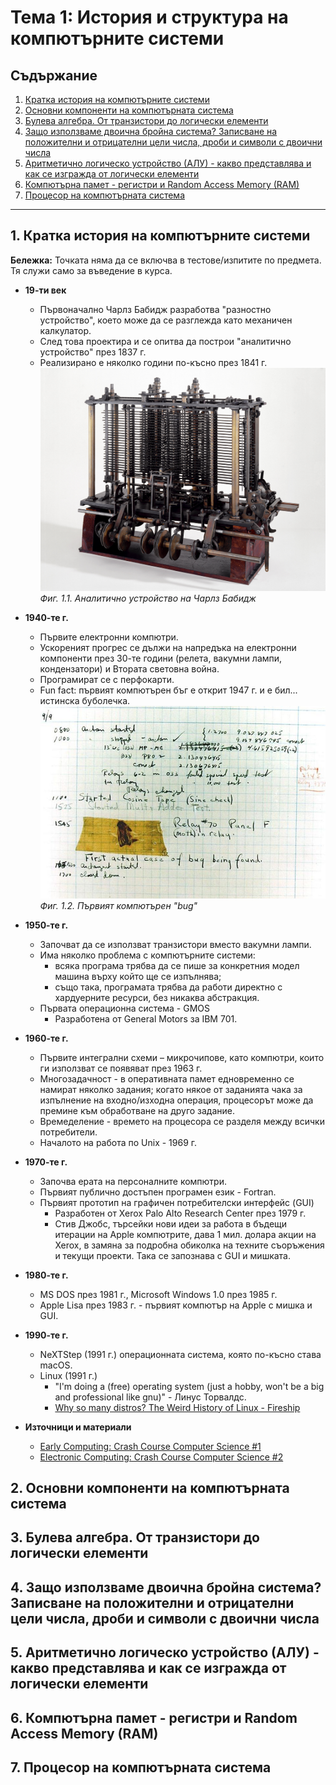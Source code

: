# Тема 1: История и структура на компютърните системи

## Съдържание

1. [Кратка история на компютърните системи](#1-кратка-история-на-компютърните-системи)
2. [Основни компоненти на компютърната система](#2-основни-компоненти-на-компютърната-система)
3. [Булева алгебра. От транзистори до логически елементи](#3-булева-алгебра-от-транзистори-до-логически-елементи)
4. [Защо използваме двоична бройна система? Записване на положителни и отрицателни цели числа, дроби и символи с двоични числа](#4-защо-използваме-двоична-бройна-система-записване-на-положителни-и-отрицателни-цели-числа-дроби-и-символи-с-двоични-числа)
5. [Аритметично логическо устройство (АЛУ) - какво представлява и как се изгражда от логически елементи](#5-аритметично-логическо-устройство-алу---какво-представлява-и-как-се-изгражда-от-логически-елементи)
6. [Компютърна памет - регистри и Random Access Memory (RAM)](#6-компютърна-памет---регистри-и-random-access-memory-ram)
7. [Процесор на компютърната система](#7-процесор-на-компютърната-система)

---

## 1. Кратка история на компютърните системи

**Бележка:** Точката няма да се включва в тестове/изпитите по предмета. Тя служи
само за въведение в курса.

- **19-ти век**

  - Първоначално Чарлз Бабидж разработва "разностно устройство", което може да се
    разглежда като механичен калкулатор.
  - След това проектира и се опитва да построи "аналитично устройство" през 1837
    г.
  - Реализирано е няколко години по-късно през 1841 г.
    ![Аналитично устройство на Чарлз Бабидж](./assets/babbage-analytical-engine.jpg)
    _Фиг. 1.1. Аналитично устройство на Чарлз Бабидж_

- **1940-те г.**

  - Първите електронни компютри.
  - Ускореният прогрес се дължи на напредъка на електронни компоненти през 30-те
    години (релета, вакумни лампи, кондензатори) и Втората световна война.
  - Програмират се с перфокарти.
  - Fun fact: първият компютърен бъг е открит 1947 г. и е бил... истинска бубoлечка.
    ![Първият компютърен "bug"](./assets/first-computer-bug.jpg)
    _Фиг. 1.2. Първият компютърен "bug"_

- **1950-те г.**

  - Започват да се използват транзистори вместо вакумни лампи.
  - Има няколко проблема с компютърните системи:
    - всяка програма трябва да се пише за конкретния модел машина върху който ще
      се изпълнява;
    - също така, програмата трябва да работи директно с хардуерните ресурси, без
      никаква абстракция.
  - Първата операционна система - GMOS
    - Разработена от General Motors за IBM 701.

- **1960-те г.**

  - Първите интегрални схеми – микрочипове, като компютри, които ги използват се
    появяват през 1963 г.
  - Многозадачност - в оперативната памет едновременно се намират няколко задания;
    когато някое от заданията чака за изпълнение на входно/изходна операция, процесорът
    може да премине към обработване на друго задание.
  - Времеделение - времето на процесора се разделя между всички потребители.
  - Началото на работа по Unix - 1969 г.

- **1970-те г.**

  - Започва ерата на персоналните компютри.
  - Първият публично достъпен програмен език - Fortran.
  - Първият прототип на графичен потребителски интерфейс (GUI)
    - Разработен от Xerox Palo Alto Research Center през 1979 г.
    - Стив Джобс, търсейки нови идеи за работа в бъдещи итерации на Apple компютрите,
      дава 1 мил. долара акции на Xerox, в замяна за подробна обиколка на техните
      съоръжения и текущи проекти. Така се запознава с GUI и мишката.

- **1980-те г.**

  - MS DOS през 1981 г., Microsoft Windows 1.0 през 1985 г.
  - Apple Lisa през 1983 г. - първият компютър на Apple с мишка и GUI.

- **1990-те г.**

  - NeXTStep (1991 г.) операционната система, която по-късно става macOS.
  - Linux (1991 г.)
    - "I'm doing a (free) operating system (just a hobby, won't be a big and professional
      like gnu)" - Линус Торвалдс.
    - [Why so many distros? The Weird History of Linux - Fireship](https://youtu.be/ShcR4Zfc6Dw)

- **Източници и материали**

  - [Early Computing: Crash Course Computer Science #1](https://youtu.be/O5nskjZ_GoI)
  - [Electronic Computing: Crash Course Computer Science #2](https://youtu.be/LN0ucKNX0hc)

## 2. Основни компоненти на компютърната система

## 3. Булева алгебра. От транзистори до логически елементи

## 4. Защо използваме двоична бройна система? Записване на положителни и отрицателни цели числа, дроби и символи с двоични числа

## 5. Аритметично логическо устройство (АЛУ) - какво представлява и как се изгражда от логически елементи

## 6. Компютърна памет - регистри и Random Access Memory (RAM)

## 7. Процесор на компютърната система
